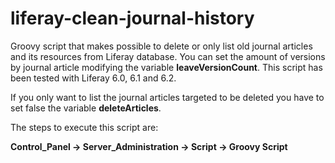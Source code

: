 # liferay-clean-journal-history
Groovy script that makes possible to delete or only list old journal articles and its resources from Liferay database. You can set the amount of versions by journal article modifying the variable <b>leaveVersionCount</b>. This script has been tested with Liferay 6.0, 6.1 and 6.2.

If you only want to list the journal articles targeted to be deleted you have to set false the variable <b>deleteArticles</b>.

The steps to execute this script are:

<b>Control_Panel -> Server_Administration -> Script ->  Groovy Script</b>
